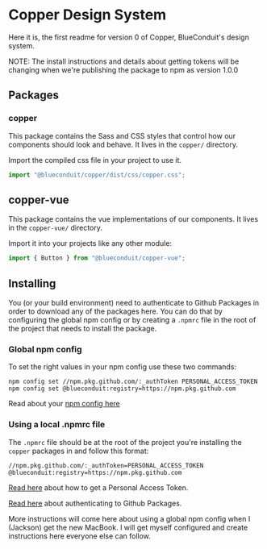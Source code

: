 # Copper Design System

Here it is, the first readme for version 0 of Copper, BlueConduit's design system.

NOTE: The install instructions and details about getting tokens will be changing when we're publishing the package to npm as version 1.0.0

## Packages

### copper

This package contains the Sass and CSS styles that control how our components should look and behave. It lives in the `copper/` directory.

Import the compiled css file in your project to use it.

```js
import "@blueconduit/copper/dist/css/copper.css";
```

## copper-vue

This package contains the vue implementations of our components. It lives in the `copper-vue/` directory.

Import it into your projects like any other module:

```js
import { Button } from "@blueconduit/copper-vue";
```

## Installing

You (or your build environment) need to authenticate to Github Packages in order to download any of the packages here. You can do that by configuring the global npm config or by creating a `.npmrc` file in the root of the project that needs to install the package.

### Global npm config

To set the right values in your npm config use these two commands:
```
npm config set //npm.pkg.github.com/:_authToken PERSONAL_ACCESS_TOKEN
npm config set @blueconduit:registry=https://npm.pkg.github.com
```

Read about your [npm config here](https://docs.npmjs.com/cli/v6/commands/npm-config)

### Using a local .npmrc file

The `.npmrc` file should be at the root of the project you're installing the `copper` packages in and follow this format:

```
//npm.pkg.github.com/:_authToken=PERSONAL_ACCESS_TOKEN
@blueconduit:registry=https://npm.pkg.github.com
```

[Read here](https://docs.github.com/en/github/authenticating-to-github/keeping-your-account-and-data-secure/creating-a-personal-access-token) about how to get a Personal Access Token.

[Read here](https://docs.github.com/en/packages/working-with-a-github-packages-registry/working-with-the-npm-registry#authenticating-to-github-packages) about authenticating to Github Packages.

More instructions will come here about using a global npm config when I (Jackson) get the new MacBook. I will get myself configured and create instructions here everyone else can follow.
